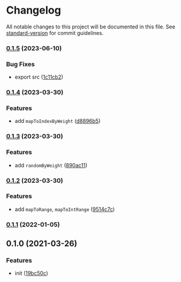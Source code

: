 # Changelog

All notable changes to this project will be documented in this file. See [standard-version](https://github.com/conventional-changelog/standard-version) for commit guidelines.

### [0.1.5](https://github.com/BlackGlory/extra-rand/compare/v0.1.4...v0.1.5) (2023-06-10)


### Bug Fixes

* export src ([1c11cb2](https://github.com/BlackGlory/extra-rand/commit/1c11cb21b8dabd2899ef385401307ff62fe0a8ff))

### [0.1.4](https://github.com/BlackGlory/extra-rand/compare/v0.1.3...v0.1.4) (2023-03-30)


### Features

* add `mapToIndexByWeight` ([d8896b5](https://github.com/BlackGlory/extra-rand/commit/d8896b5672ed1241d864bbb33d88fab1c9d74372))

### [0.1.3](https://github.com/BlackGlory/extra-rand/compare/v0.1.2...v0.1.3) (2023-03-30)


### Features

* add `randomByWeight` ([890ac11](https://github.com/BlackGlory/extra-rand/commit/890ac110d1191ca58a61ab036da65a0683791a6f))

### [0.1.2](https://github.com/BlackGlory/extra-rand/compare/v0.1.1...v0.1.2) (2023-03-30)


### Features

* add `mapToRange`, `mapToIntRange` ([9514c7c](https://github.com/BlackGlory/extra-rand/commit/9514c7c03ff26fb13c44c10e138f23ea56e09124))

### [0.1.1](https://github.com/BlackGlory/extra-rand/compare/v0.1.0...v0.1.1) (2022-01-05)

## 0.1.0 (2021-03-26)


### Features

* init ([19bc50c](https://github.com/BlackGlory/extra-rand/commit/19bc50ca88b649eef6738e858048e40418a6fb84))
